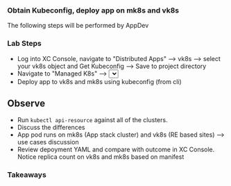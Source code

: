 ### Obtain Kubeconfig, deploy app on mk8s and vk8s

The following steps will be performed by AppDev

### Lab Steps
  - Log into XC Console, navigate to "Distributed Apps" --> vk8s --> select your vk8s object and Get Kubeconfig --> Save to project directory
  - Navigate to "Managed K8s" --> <select your mk8s object> --> Get Kubeconfig --> Save to project directory
  - Deploy app to vk8s and mk8s using kubeconfig (from cli) 

## Observe
- Run `kubectl api-resource` against all of the clusters.
- Discuss the differences
- App pod runs on mk8s (App stack cluster) and vk8s (RE based sites) --> use cases discussion
- Review depoyment YAML and compare with outcome in XC Console. Notice replica count on vk8s and mk8s based on manifest 

### Takeaways
